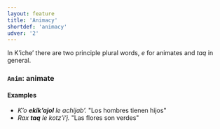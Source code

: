 ```yaml
---
layout: feature
title: 'Animacy'
shortdef: 'animacy'
udver: '2'
---
```


In Kʼicheʼ there are two principle plural words, *e* for animates and *taq* 
in general. 

### <a name="Anim">`Anim`</a>: animate

#### Examples

* _Kʼo <b>ekikʼajol</b> le achijabʼ._ "Los hombres tienen hijos"
* _Rax <b>taq</b> le kotzʼiʼj._ "Las flores son verdes"
<!-- Interlanguage links updated Pá kvě 14 11:08:27 CEST 2021 -->

